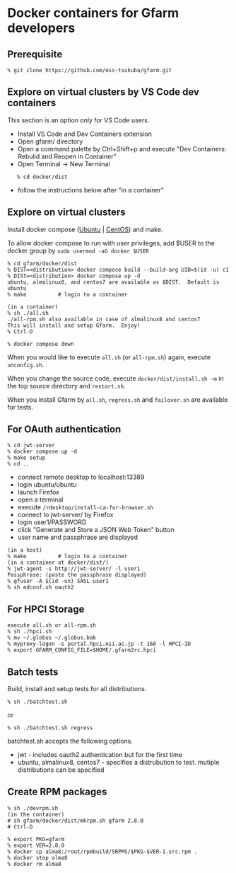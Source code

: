 # Docker containers for Gfarm developers

## Prerequisite

    % git clone https://github.com/oss-tsukuba/gfarm.git

## Explore on virtual clusters by VS Code dev containers

This section is an option only for VS Code users.

- Install VS Code and Dev Containers extension
- Open gfarm/ directory
- Open a command palette by Ctrl+Shift+p and execute "Dev Containers: Rebulid and Reopen in Container"
- Open Terminal -> New Terminal
```
   % cd docker/dist
```
- follow the instructions below after "in a container"

## Explore on virtual clusters

Install docker compose ([Ubuntu](https://docs.docker.com/engine/install/ubuntu/) | [CentOS](https://docs.docker.com/engine/install/centos/)) and make.

To allow docker compose to run with user privileges, add $USER to the docker group by `sudo usermod -aG docker $USER`

    % cd gfarm/docker/dist
    % DIST=<distribution> docker compose build --build-arg UID=$(id -u) c1
    % DIST=<distribution> docker compose up -d
    ubuntu, almalinux8, and centos7 are available as $DIST.  Default is ubuntu
    % make          # login to a container

    (in a container)
    % sh ./all.sh
    ./all-rpm.sh also available in case of almalinux8 and centos7
    This will install and setup Gfarm.  Enjoy!
    % Ctrl-D

    % docker compose down

When you would like to execute `all.sh` (or `all-rpm.sh`) again, execute `unconfig.sh`.

When you change the source code, execute `docker/dist/install.sh -m` in the top source directory and `restart.sh`.

When you install Gfarm by `all.sh`, `regress.sh` and `failover.sh` are available for tests.

## For OAuth authentication

    % cd jwt-server
    % docker compose up -d
    % make setup
    % cd ..

- connect remote desktop to localhost:13389
- login ubuntu/ubuntu
- launch Firefox
- open a terminal
- execute `/rdesktop/install-ca-for-browser.sh`
- connect to jwt-server/ by Firefox
- login user1/PASSWORD
- click "Generate and Store a JSON Web Token" button
- user name and passphrase are displayed

```
(in a host)
% make          # login to a container
(in a container at docker/dist/)
% jwt-agent -s http://jwt-server/ -l user1
Passphrase: (paste the passphrase displayed)
% gfuser -A $(id -un) SASL user1
% sh edconf.sh oauth2
```

## For HPCI Storage

    execute all.sh or all-rpm.sh
    % sh ./hpci.sh
    % mv ~/.globus ~/.globus.bak
    % myproxy-logon -s portal.hpci.nii.ac.jp -t 168 -l HPCI-ID
    % export GFARM_CONFIG_FILE=$HOME/.gfarm2rc.hpci

## Batch tests

Build, install and setup tests for all distributions.

    % sh ./batchtest.sh

or

    % sh ./batchtest.sh regress

batchtest.sh accepts the following options.

- jwt - includes oauth2 authentication but for the first time
- ubuntu, almalinux8, centos7 - specifies a distrubution to test.  mutiple distributions can be specified

## Create RPM packages

    % sh ./devrpm.sh
    (in the container)
    # sh gfarm/docker/dist/mkrpm.sh gfarm 2.8.0
    # Ctrl-D

    % export PKG=gfarm
    % export VER=2.8.0
    % docker cp alma8:/root/rpmbuild/SRPMS/$PKG-$VER-1.src.rpm .
    % docker stop alma8
    % docker rm alma8
